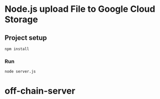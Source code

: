 # Node.js upload File to Google Cloud Storage

## Project setup
```
npm install
```

### Run
```
node server.js
```
# off-chain-server
